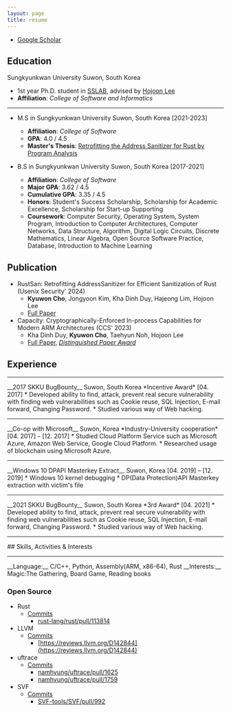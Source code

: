 ```yaml
---
layout: page
title: resume
---
```

    

* [Google Scholar](https://scholar.google.com/citations?user=AjgaSMoAAAAJ)

## Education

Sungkyunkwan University Suwon, South Korea
* 1st year Ph.D. student in [SSLAB](https://sslab.skku.edu), advised by [Hojoon Lee](https://hojoon-lee.github.io/)
* __Affiliation__: *College of Software and Informatics*
<hr/>

* M.S in Sungkyunkwan University Suwon, South Korea [2021-2023]
    * __Affiliation__: *College of Software*
    * __GPA__: 4.0 / 4.5
    * __Master's Thesis__: [Retrofitting the Address Sanitizer for Rust by Program Analysis](https://dcollection.skku.edu/srch/srchDetail/000000174979)

* B.S in Sungkyunkwan University Suwon, South Korea [2017-2021]
    * __Affiliation__: *College of Software*
    * __Major GPA__: 3.62 / 4.5
    * __Cumulative GPA__: 3.35 / 4.5
    * __Honors__: Student's Success Scholarship, Scholarship for Academic Excellence, Scholarship for Start-up Supporting
    * __Coursework__: Computer Security, Operating System, System Program, Introduction to Computer Architectures, Computer Networks, Data Structure, Algorithm, Digital Logic Circuits, Discrete Mathematics, Linear Algebra, Open Source Software Practice, Database, Introduction to Machine Learning

## Publication
* RustSan: Retrofitting AddressSanitizer for Efficient Sanitization of Rust (Usenix Security' 2024)
    * **Kyuwon Cho**, Jongyoon Kim, Kha Dinh Duy, Hajeong Lim, Hojoon Lee
    * [Full Paper](https://www.usenix.org/conference/usenixsecurity24/presentation/cho-kyuwon)
* Capacity: Cryptographically-Enforced In-process Capabilities for Modern ARM Architectures (CCS' 2023)
  * Kha Dinh Duy, **Kyuwon Cho**, Taehyun Noh, Hojoon Lee
  * [Full Paper](https://dl.acm.org/doi/10.1145/3576915.3623079), [*Distinguished Paper Award*](https://github.com/ChoKyuWon/ChoKyuWon.github.io/blob/master/_data/Distinguished%20Paper%20Award%2C%20Capacity.pdf)
## Experience
<hr/>
__2017 SKKU BugBounty__    Suwon, South Korea  
*Incentive Award*	 	[04. 2017] 
* Developed ability to find, attack, prevent real secure vulnerability with finding web vulnerabilities such as 
Cookie reuse, SQL Injection, E-mail forward, Changing Password.
* Studied various way of Web hacking.
<hr/>
__Co-op with Microsoft__		Suwon, Korea  
*Industry-University cooperation*		[04. 2017] – [12. 2017]  
* Studied Cloud Platform Service such as Microsoft Azure, Amazon Web Service, Google Cloud Platform.
* Researched usage of blockchain using Microsoft Azure.
<hr/>
__Windows 10 DPAPI Masterkey Extract__		Suwon, Korea  
[04. 2019] – [12. 2019]  
* Windows 10 kernel debugging
* DP(Data Protection)API Masterkey extraction with victim's file
<hr/>
__2021 SKKU BugBounty__    Suwon, South Korea  
*3rd Award*	 	[04. 2021] 
* Developed ability to find, attack, prevent real secure vulnerability with finding web vulnerabilities such as 
Cookie reuse, SQL Injection, E-mail forward, Changing Password.
* Studied various way of Web hacking.
<hr/>
## Skills, Activities & Interests  
<hr/>
__Language:__ C/C++, Python, Assembly(ARM, x86-64), Rust
__Interests:__ Magic:The Gathering, Board Game, Reading books 

### Open Source
* Rust
    * [Commits](https://github.com/rust-lang/rust/commits?author=ChoKyuWon)  
       * [rust-lang/rust/pull/113814](https://github.com/rust-lang/rust/pull/113814)
* LLVM
    * [Commits](https://github.com/llvm/llvm-project/commits?author=ChoKyuWon)
        * [https://reviews.llvm.org/D142844](https://reviews.llvm.org/D142844)
* uftrace
    * [Commits](https://github.com/namhyung/uftrace/commits?author=ChoKyuWon)
        * [namhyung/uftrace/pull/1625](https://github.com/namhyung/uftrace/pull/1625)
        * [namhyung/uftrace/pull/1759](https://github.com/namhyung/uftrace/pull/1759)
* SVF
    * [Commits](https://github.com/SVF-tools/SVF/commits?author=ChoKyuWon)
        * [SVF-tools/SVF/pull/992](https://github.com/SVF-tools/SVF/pull/992)
